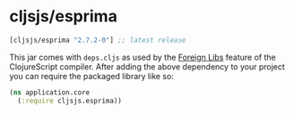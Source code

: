 # cljsjs/esprima

[](dependency)
```clojure
[cljsjs/esprima "2.7.2-0"] ;; latest release
```
[](/dependency)

This jar comes with `deps.cljs` as used by the [Foreign Libs][flibs]
feature of the ClojureScript compiler. After adding the above
dependency to your project you can require the packaged library like
so:

```clojure
(ns application.core
  (:require cljsjs.esprima))
```

[flibs]: https://github.com/clojure/clojurescript/wiki/Packaging-Foreign-Dependencies
